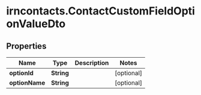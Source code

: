 # irncontacts.ContactCustomFieldOptionValueDto

## Properties

Name | Type | Description | Notes
------------ | ------------- | ------------- | -------------
**optionId** | **String** |  | [optional] 
**optionName** | **String** |  | [optional] 


